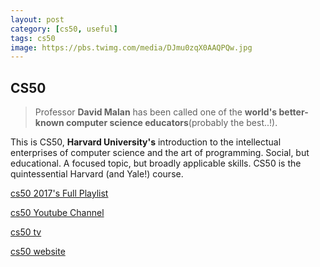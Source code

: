 ```yaml
---
layout: post
category: [cs50, useful]
tags: cs50
image: https://pbs.twimg.com/media/DJmu0zqX0AAQPQw.jpg
---
```



## CS50

>Professor **David Malan** has been called one of the **world's better-known computer science educators**(probably the best..!).

This is CS50, **Harvard University's** introduction to the intellectual enterprises of computer science and the art of programming. Social, but educational. A focused topic, but broadly applicable skills. CS50 is the quintessential Harvard (and Yale!) course.

[cs50 2017's Full Playlist](https://www.youtube.com/playlist?list=PLhQjrBD2T3828ZVcVzEIhsHVgjANGZveu)

[cs50 Youtube Channel](https://www.youtube.com/channel/UCcabW7890RKJzL968QWEykA)

[cs50 tv](http://cs50.tv)

[cs50 website](https://cs50.harvard.edu/college/)
